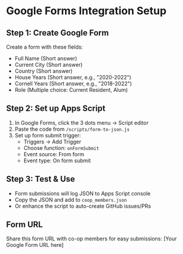# Google Forms Integration Setup

## Step 1: Create Google Form
Create a form with these fields:
- Full Name (Short answer)
- Current City (Short answer)  
- Country (Short answer)
- House Years (Short answer, e.g., "2020-2022")
- Cornell Years (Short answer, e.g., "2018-2022")
- Role (Multiple choice: Current Resident, Alum)

## Step 2: Set up Apps Script
1. In Google Forms, click the 3 dots menu → Script editor
2. Paste the code from `/scripts/form-to-json.js`
3. Set up form submit trigger:
   - Triggers → Add Trigger
   - Choose function: `onFormSubmit`
   - Event source: From form
   - Event type: On form submit

## Step 3: Test & Use
- Form submissions will log JSON to Apps Script console
- Copy the JSON and add to `coop_members.json`
- Or enhance the script to auto-create GitHub issues/PRs

## Form URL
Share this form URL with co-op members for easy submissions:
[Your Google Form URL here]
